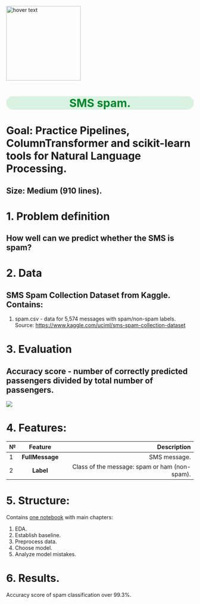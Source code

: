<p align="left">
  <img src="https://image.freepik.com/free-vector/new-message-concept-landing-page_52683-26980.jpg" width="200" title="hover text">
</p>
<h1 style="text-align:center; color:#01872A; font-size:30px;background:#daf2e1;border-radius: 20px;">SMS spam.</h1>

# Goal: Practice Pipelines, ColumnTransformer and scikit-learn tools for Natural Language Processing.
## Size: Medium (910 lines).

# 1. Problem definition
## How well can we predict whether the SMS is spam?

# 2. Data
## SMS Spam Collection Dataset from Kaggle. Contains:

1. spam.csv - data for 5,574 messages with spam/non-spam labels.
Source: https://www.kaggle.com/uciml/sms-spam-collection-dataset

# 3. Evaluation
## Accuracy score - number of correctly predicted passengers divided by total number of passengers.

<img src="https://latex.codecogs.com/gif.latex?Accuracy%20%3D%20%5Cfrac%7BTrue%5C%20Positives%20&plus;%20True%5C%20Negatives%7D%7BTrue%5C%20Positives%20&plus;%20True%5C%20Negatives%20&plus;%20False%5C%20Positives%20&plus;%20False%5C%20Negatives%7D"/> 

# 4. Features:
| №   | Feature        | Description                                           |
| --- |:--------------:| -----------------------------------------------------:|
|1    |**FullMessage** |SMS message.                                           |
|2    |**Label**       | Class of the message: spam or ham (non-spam).         |

# 5. Structure:
Contains <A href="https://nbviewer.org/github/sersonSerson/Projects/blob/master/NaturalLanguage/SMS%20spam/SMS%20spam.ipynb">one notebook</A> with main chapters:
1. EDA.
2. Establish baseline.
3. Preprocess data.
4. Choose model.
5. Analyze model mistakes.


# 6. Results.
Accuracy score of spam classification over 99.3%.